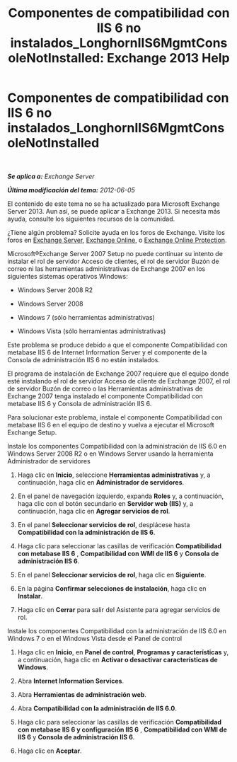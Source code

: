 ﻿---
title: 'Componentes de compatibilidad con IIS 6 no instalados_LonghornIIS6MgmtConsoleNotInstalled: Exchange 2013 Help'
TOCTitle: Componentes de compatibilidad con IIS 6 no instalados_LonghornIIS6MgmtConsoleNotInstalled
ms:assetid: 8358eafb-def7-4b8d-8fe1-623bc5a0e20e
ms:mtpsurl: https://technet.microsoft.com/es-es/library/ms.exch.setupreadiness.longhorniis6mgmtconsolenotinstalled(v=EXCHG.150)
ms:contentKeyID: 48268355
ms.date: 05/22/2018
mtps_version: v=EXCHG.150
ms.translationtype: MT
---

# Componentes de compatibilidad con IIS 6 no instalados\_LonghornIIS6MgmtConsoleNotInstalled

 

_**Se aplica a:** Exchange Server_

_**Última modificación del tema:** 2012-06-05_

El contenido de este tema no se ha actualizado para Microsoft Exchange Server 2013. Aun así, se puede aplicar a Exchange 2013. Si necesita más ayuda, consulte los siguientes recursos de la comunidad.

¿Tiene algún problema? Solicite ayuda en los foros de Exchange. Visite los foros en [Exchange Server](https://go.microsoft.com/fwlink/p/?linkid=60612), [Exchange Online](https://go.microsoft.com/fwlink/p/?linkid=267542), o [Exchange Online Protection](https://go.microsoft.com/fwlink/p/?linkid=285351).

Microsoft®Exchange Server 2007 Setup no puede continuar su intento de instalar el rol de servidor Acceso de clientes, el rol de servidor Buzón de correo ni las herramientas administrativas de Exchange 2007 en los siguientes sistemas operativos Windows:

  - Windows Server 2008 R2

  - Windows Server 2008

  - Windows 7 (sólo herramientas administrativas)

  - Windows Vista (sólo herramientas administrativas)

Este problema se produce debido a que el componente Compatibilidad con metabase IIS 6 de Internet Information Server y el componente de la Consola de administración IIS 6 no están instalados.

El programa de instalación de Exchange 2007 requiere que el equipo donde esté instalando el rol de servidor Acceso de cliente de Exchange 2007, el rol de servidor Buzón de correo o las Herramientas administrativas de Exchange 2007 tenga instalado el componente Compatibilidad con metabase IIS 6 y Consola de administración IIS 6.

Para solucionar este problema, instale el componente Compatibilidad con metabase IIS 6 en el equipo de destino y vuelva a ejecutar el Microsoft Exchange Setup.

Instale los componentes Compatibilidad con la administración de IIS 6.0 en Windows Server 2008 R2 o en Windows Server usando la herramienta Administrador de servidores

1.  Haga clic en **Inicio**, seleccione **Herramientas administrativas** y, a continuación, haga clic en **Administrador de servidores**.

2.  En el panel de navegación izquierdo, expanda **Roles** y, a continuación, haga clic con el botón secundario en **Servidor web (IIS)** y, a continuación, haga clic en **Agregar servicios de rol**.

3.  En el panel **Seleccionar servicios de rol**, desplácese hasta **Compatibilidad con la administración de IIS 6**.

4.  Haga clic para seleccionar las casillas de verificación **Compatibilidad con metabase IIS 6** , **Compatibilidad con WMI de IIS 6** y **Consola de administración IIS 6**.

5.  En el panel **Seleccionar servicios de rol**, haga clic en **Siguiente**.

6.  En la página **Confirmar selecciones de instalación**, haga clic en **Instalar**.

7.  Haga clic en **Cerrar** para salir del Asistente para agregar servicios de rol.

Instale los componentes Compatibilidad con la administración de IIS 6.0 en Windows 7 o en el Windows Vista desde el Panel de control

1.  Haga clic en **Inicio**, en **Panel de control**, **Programas y características** y, a continuación, haga clic en **Activar o desactivar características de Windows**.

2.  Abra **Internet Information Services**.

3.  Abra **Herramientas de administración web**.

4.  Abra **Compatibilidad con la administración de IIS 6.0**.

5.  Haga clic para seleccionar las casillas de verificación **Compatibilidad con metabase IIS 6 y configuración IIS 6** , **Compatibilidad con WMI de IIS 6** y **Consola de administración IIS 6**.

6.  Haga clic en **Aceptar**.

